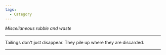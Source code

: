 ```yaml
---
tags:
  - Category
---
```

*Miscellaneous rubble and waste*

---

Tailings don't just disappear. They pile up where they are discarded.

--- 
